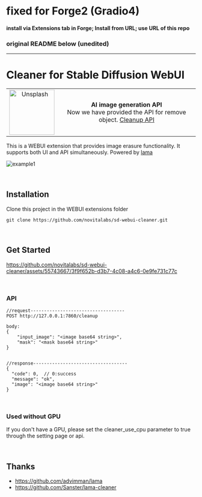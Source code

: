 # fixed for Forge2 (Gradio4) #

#### install via Extensions tab in Forge; Install from URL; use URL of this repo ####
### original README below (unedited) ###
---


# Cleaner for Stable Diffusion WebUI




<table>
  <tr>
    <td align="center" vertical-align="center">
        <a href="https://novita.ai/?utm_source=github_organization&utm_medium=banner&utm_campaign=sd-webui-cleaner">
            <img src="https://raw.githubusercontent.com/wiki/novitalabs/sd-webui-cleaner/images/logo2.png" width="120px;" alt="Unsplash" />
        </a>
    </td>
    <td align="center" vertical-align="center">
      <b>AI image generation API</b>
      <br />
        <span text-align: center>Now we have provided the API for remove object.</span>   
        <a href="https://novita.ai/?utm_source=github_organization&utm_medium=banner&utm_campaign=sd-webui-cleaner">Cleanup API</a>
    </td>
  </tr>
</table>


This is a WEBUI extension that provides image erasure functionality. It supports both UI and API simultaneously. Powered by [lama](https://github.com/advimman/lama)

![example1](https://raw.githubusercontent.com/wiki/novitalabs/sd-webui-cleaner/images/example1.png)

<br>

## Installation
Clone this project in the WEBUI extensions folder
```
git clone https://github.com/novitalabs/sd-webui-cleaner.git
```
<br>

## Get Started

https://github.com/novitalabs/sd-webui-cleaner/assets/55743667/3f9f652b-d3b7-4c08-a4c6-0e9fe731c77c

<br>

### API

```
//request-----------------------------------
POST http://127.0.0.1:7860/cleanup

body:
{
    "input_image": "<image base64 string>",
    "mask": "<mask base64 string>"
}


//response-----------------------------------
{
  "code": 0,  // 0:success
  "message": "ok",
  "image": "<image base64 string>"
}
```

<br>

### Used without GPU
If you don't have a GPU, please set the cleaner_use_cpu parameter to true through the setting page or api.

<br>

## Thanks
- https://github.com/advimman/lama
- https://github.com/Sanster/lama-cleaner
